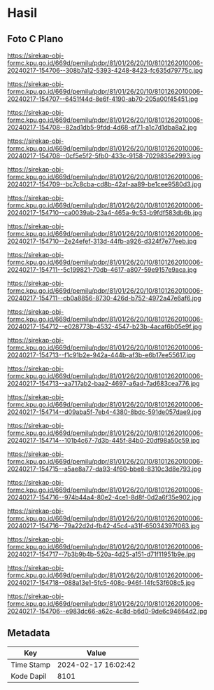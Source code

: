 # Hasil

## Foto C Plano

https://sirekap-obj-formc.kpu.go.id/669d/pemilu/pdpr/81/01/26/20/10/8101262010006-20240217-154706--308b7a12-5393-4248-8423-fc635d79775c.jpg

https://sirekap-obj-formc.kpu.go.id/669d/pemilu/pdpr/81/01/26/20/10/8101262010006-20240217-154707--6451f44d-8e6f-4190-ab70-205a00f45451.jpg

https://sirekap-obj-formc.kpu.go.id/669d/pemilu/pdpr/81/01/26/20/10/8101262010006-20240217-154708--82ad1db5-9fdd-4d68-af71-a1c7d1dba8a2.jpg

https://sirekap-obj-formc.kpu.go.id/669d/pemilu/pdpr/81/01/26/20/10/8101262010006-20240217-154708--0cf5e5f2-5fb0-433c-9158-7029835e2993.jpg

https://sirekap-obj-formc.kpu.go.id/669d/pemilu/pdpr/81/01/26/20/10/8101262010006-20240217-154709--bc7c8cba-cd8b-42af-aa89-be1cee9580d3.jpg

https://sirekap-obj-formc.kpu.go.id/669d/pemilu/pdpr/81/01/26/20/10/8101262010006-20240217-154710--ca0039ab-23a4-465a-9c53-b9fdf583db6b.jpg

https://sirekap-obj-formc.kpu.go.id/669d/pemilu/pdpr/81/01/26/20/10/8101262010006-20240217-154710--2e24efef-313d-44fb-a926-d324f7e77eeb.jpg

https://sirekap-obj-formc.kpu.go.id/669d/pemilu/pdpr/81/01/26/20/10/8101262010006-20240217-154711--5c199821-70db-4617-a807-59e9157e9aca.jpg

https://sirekap-obj-formc.kpu.go.id/669d/pemilu/pdpr/81/01/26/20/10/8101262010006-20240217-154711--cb0a8856-8730-426d-b752-4972a47e6af6.jpg

https://sirekap-obj-formc.kpu.go.id/669d/pemilu/pdpr/81/01/26/20/10/8101262010006-20240217-154712--e028773b-4532-4547-b23b-4acaf6b05e9f.jpg

https://sirekap-obj-formc.kpu.go.id/669d/pemilu/pdpr/81/01/26/20/10/8101262010006-20240217-154713--f1c91b2e-942a-444b-af3b-e6b17ee55617.jpg

https://sirekap-obj-formc.kpu.go.id/669d/pemilu/pdpr/81/01/26/20/10/8101262010006-20240217-154713--aa717ab2-baa2-4697-a6ad-7ad683cea776.jpg

https://sirekap-obj-formc.kpu.go.id/669d/pemilu/pdpr/81/01/26/20/10/8101262010006-20240217-154714--d09aba5f-7eb4-4380-8bdc-591de057dae9.jpg

https://sirekap-obj-formc.kpu.go.id/669d/pemilu/pdpr/81/01/26/20/10/8101262010006-20240217-154714--101b4c67-7d3b-445f-84b0-20df98a50c59.jpg

https://sirekap-obj-formc.kpu.go.id/669d/pemilu/pdpr/81/01/26/20/10/8101262010006-20240217-154715--a5ae8a77-da93-4f60-bbe8-8310c3d8e793.jpg

https://sirekap-obj-formc.kpu.go.id/669d/pemilu/pdpr/81/01/26/20/10/8101262010006-20240217-154716--974b44a4-80e2-4ce1-8d8f-0d2a6f35e902.jpg

https://sirekap-obj-formc.kpu.go.id/669d/pemilu/pdpr/81/01/26/20/10/8101262010006-20240217-154716--79a22d2d-fb42-45c4-a31f-65034397f063.jpg

https://sirekap-obj-formc.kpu.go.id/669d/pemilu/pdpr/81/01/26/20/10/8101262010006-20240217-154717--7b3b9b4b-520a-4d25-a151-d71f11951b9e.jpg

https://sirekap-obj-formc.kpu.go.id/669d/pemilu/pdpr/81/01/26/20/10/8101262010006-20240217-154718--088a13e1-5fc5-408c-946f-14fc53f608c5.jpg

https://sirekap-obj-formc.kpu.go.id/669d/pemilu/pdpr/81/01/26/20/10/8101262010006-20240217-154706--e983dc66-a62c-4c8d-b6d0-9de6c94664d2.jpg


## Metadata

| Key        | Value               |
| ---------- | ------------------- |
| Time Stamp | 2024-02-17 16:02:42 |
| Kode Dapil | 8101                |




